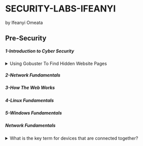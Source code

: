 # SECURITY-LABS-IFEANYI
by Ifeanyi Omeata

## Pre-Security

##### 1-Introduction to Cyber Security

<details>
  <summary>Using Gobuster To Find Hidden Website Pages</summary>

  ```
  gobuster -u http://fakebank.thm -w wordlist.txt dir
  ```
  - [ ] -u is used to state the website we're scanning
  - [ ] -w takes a list of words to iterate through to find hidden pages.

</details>


##### 2-Network Fundamentals

##### 3-How The Web Works
 
##### 4-Linux Fundamentals

##### 5-Windows Fundamentals









##### Network Fundamentals
 
<details>
  <summary>What is the key term for devices that are connected together? </summary>

   - [ ] Network

</details>








